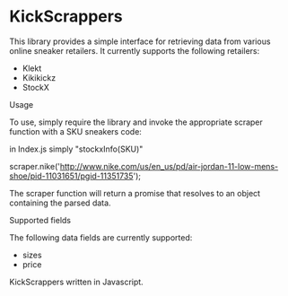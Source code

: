 # KickScrappers

This library provides a simple interface for retrieving data from various online sneaker retailers. It currently supports the following retailers:

- Klekt
- Kikikickz
- StockX

Usage

To use, simply require the library and invoke the appropriate scraper function with a SKU sneakers code:

in Index.js simply "stockxInfo(SKU)"

scraper.nike('http://www.nike.com/us/en_us/pd/air-jordan-11-low-mens-shoe/pid-11031651/pgid-11351735');

The scraper function will return a promise that resolves to an object containing the parsed data.

Supported fields

The following data fields are currently supported:

- sizes
- price

KickScrappers written in Javascript.
